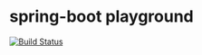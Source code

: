# spring-boot playground
[![Build Status](https://travis-ci.org/jenny1976/spring-boot-redis-example.svg?branch=master)](https://travis-ci.org/jenny1976/spring-boot-redis-example)
